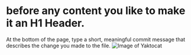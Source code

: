 # before any content you like to make it an H1 Header.
At the bottom of the page, type a short, meaningful commit message that describes the change you made to the file.
![Image of Yaktocat](https://octodex.github.com/images/yaktocat.png)
